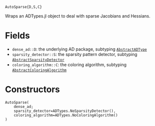 ```
AutoSparse{D,S,C}
```

Wraps an ADTypes.jl object to deal with sparse Jacobians and Hessians.

# Fields

  * `dense_ad::D`: the underlying AD package, subtyping [`AbstractADType`](@ref)
  * `sparsity_detector::S`: the sparsity pattern detector, subtyping [`AbstractSparsityDetector`](@ref)
  * `coloring_algorithm::C`: the coloring algorithm, subtyping [`AbstractColoringAlgorithm`](@ref)

# Constructors

```
AutoSparse(
    dense_ad;
    sparsity_detector=ADTypes.NoSparsityDetector(),
    coloring_algorithm=ADTypes.NoColoringAlgorithm()
)
```
